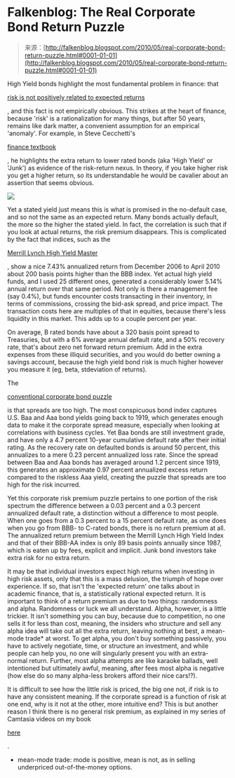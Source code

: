 <!--yml
category: 未分类
date: 2024-05-12 21:33:40
-->

# Falkenblog: The Real Corporate Bond Return Puzzle

> 来源：[http://falkenblog.blogspot.com/2010/05/real-corporate-bond-return-puzzle.html#0001-01-01](http://falkenblog.blogspot.com/2010/05/real-corporate-bond-return-puzzle.html#0001-01-01)

High Yield bonds highlight the most fundamental problem in finance: that

[risk is not positively related to expected returns](http://www.efalken.com/video/index.html)

, and this fact is not empirically obvious. This strikes at the heart of finance, because 'risk' is a rationalization for many things, but after 50 years, remains like dark matter, a convenient assumption for an empirical 'anomaly'. For example, in Steve Cecchetti's

[finance textbook](http://www.amazon.com/Banking-Financial-Markets-Stephen-Cecchetti/dp/0073523097)

, he highlights the extra return to lower rated bonds (aka 'High Yield' or 'Junk') as evidence of the risk-return nexus. In theory, if you take higher risk you get a higher return, so its understandable he would be cavalier about an assertion that seems obvious.

[![](img/8e5b04f86fd63b6991c62c79097c0596.png)](https://blogger.googleusercontent.com/img/b/R29vZ2xl/AVvXsEi_QgO1zX_m_vzzxSoBBIwVdIo_xZiinA8KyZVZOlVUffrtlpL_6QaHFZ1RuhBUsPn5BzgV7iH4typIvHyg9awdMSCcboybMdEFTmfeR5wSfsiYE_TNflmKKp2X_Urobq5fSvRobQ/s1600/hybond.jpg)

Yet a stated yield just means this is what is promised in the no-default case, and so not the same as an expected return. Many bonds actually default, the more so the higher the stated yield. In fact, the correlation is such that if you look at actual returns, the risk premium disappears. This is complicated by the fact that indices, such as the

[Merrill Lynch High Yield Master](http://en.wikipedia.org/wiki/Merrill_Lynch_High_Yield_Master_II)

, show a nice 7.43% annualized return from December 2006 to April 2010 about 200 basis points higher than the BBB index. Yet actual high yield funds, and I used 25 different ones, generated a considerably lower 5.14% annual return over that same period. Not only is there a management fee (say 0.4%), but funds encounter costs transacting in their inventory, in terms of commissions, crossing the bid-ask spread, and price impact. The transaction costs here are multiples of that in equities, because there's less liquidity in this market. This adds up to a couple percent per year.

On average, B rated bonds have about a 320 basis point spread to Treasuries, but with a 6% average annual default rate, and a 50% recovery rate, that's about zero net forward return premium. Add in the extra expenses from these illiquid securities, and you would do better owning a savings account, because the high yield bond risk is much higher however you measure it (eg, beta, stdeviation of returns).

The

[conventional corporate bond puzzle](http://www.frbsf.org/publications/economics/letter/2010/el2010-06.html)

is that spreads are too high. The most conspicuous bond index captures U.S. Baa and Aaa bond yields going back to 1919, which generates enough data to make it the corporate spread measure, especially when looking at correlations with business cycles. Yet Baa bonds are still investment grade, and have only a 4.7 percent 10-year cumulative default rate after their initial rating. As the recovery rate on defaulted bonds is around 50 percent, this annualizes to a mere 0.23 percent annualized loss rate. Since the spread between Baa and Aaa bonds has averaged around 1.2 percent since 1919, this generates an approximate 0.97 percent annualized excess return compared to the riskless Aaa yield, creating the puzzle that spreads are too high for the risk incurred.

Yet this corporate risk premium puzzle pertains to one portion of the risk spectrum the difference between a 0.03 percent and a 0.3 percent annualized default rate, a distinction without a difference to most people. When one goes from a 0.3 percent to a 15 percent default rate, as one does when you go from BBB- to C-rated bonds, there is no return premium at all. The annualized return premium between the Merrill Lynch High Yield Index and that of their BBB-AA index is only 89 basis points annually since 1987, which is eaten up by fees, explicit and implicit. Junk bond investors take extra risk for no extra return.

It may be that individual investors expect high returns when investing in high risk assets, only that this is a mass delusion, the triumph of hope over experience. If so, that isn't the 'expected return' one talks about in academic finance, that is, a statistically rational expected return. It is important to think of a return premium as due to two things: randomness and alpha. Randomness or luck we all understand. Alpha, however, is a little trickier. It isn't something you can buy, because due to competition, no one sells it for less than cost, meaning, the insiders who structure and sell any alpha idea will take out all the extra return, leaving nothing at best, a mean-mode trade* at worst. To get alpha, you don't buy something passively, you have to actively negotiate, time, or structure an investment, and while people can help you, no one will singularly present you with an extra-normal return. Further, most alpha attempts are like karaoke ballads, well intentioned but ultimately awful, meaning, after fees most alpha is negative (how else do so many alpha-less brokers afford their nice cars!?).

It is difficult to see how the little risk is priced, the big one not, if risk is to have any consistent meaning. If the corporate spread is a function of risk at one end, why is it not at the other, more intuitive end? This is but another reason I think there is no general risk premium, as explained in my series of Camtasia videos on my book

[here](http://www.efalken.com/video/index.html)

.

* mean-mode trade: mode is positive, mean is not, as in selling underpriced out-of-the-money options.
